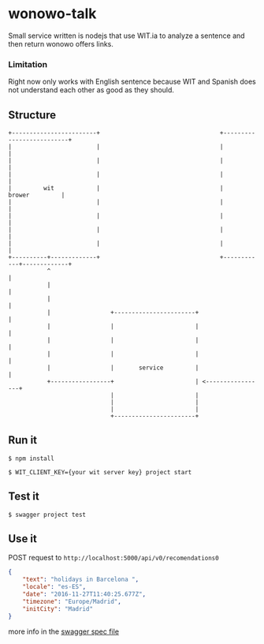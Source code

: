 # wonowo-talk
Small service written is nodejs that use WIT.ia to analyze a sentence and then return wonowo offers links.
### Limitation
Right now only works with English sentence because WIT and Spanish does not understand each other as good as they should.
## Structure
```
+------------------------+                                  +--------------------------+
|                        |                                  |                          |
|                        |                                  |                          |
|                        |                                  |                          |
|         wit            |                                  |           brower         |
|                        |                                  |                          |
|                        |                                  |                          |
|                        |                                  |                          |
|                        |                                  |                          |
+----------+-------------+                                  +------------+-------------+
           ^                                                             |
           |                                                             |
           |                                                             |
           |                 +-----------------------+                   |
           |                 |                       |                   |
           |                 |                       |                   |
           |                 |                       |                   |
           |                 |       service         |                   |
           +-----------------+                       | <-----------------+
                             |                       |
                             |                       |
                             |                       |
                             +-----------------------+

```

## Run it
`$ npm install `

`$ WIT_CLIENT_KEY={your wit server key} project start`

## Test it

`$ swagger project test`

## Use it

POST request to
`http://localhost:5000/api/v0/recomendations0`

```json
{
    "text": "holidays in Barcelona ",
    "locale": "es-ES",
    "date": "2016-11-27T11:40:25.677Z",
    "timezone": "Europe/Madrid",
    "initCity": "Madrid"
}
```
more info in the [swagger spec file](api/swagger/swagger.yaml)
